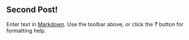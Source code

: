## Second Post!

Enter text in [Markdown](http://daringfireball.net/projects/markdown/). Use the toolbar above, or click the **?** button for formatting help.
